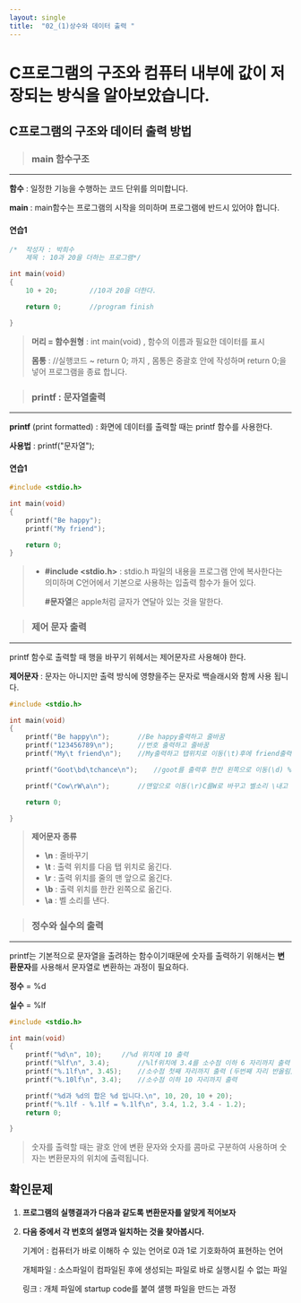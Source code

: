 ```yaml
---
layout: single
title:  "02_(1)상수와 데이터 출력 "
---
```

# C프로그램의 구조와 컴퓨터 내부에 값이 저장되는 방식을 알아보았습니다.

## C프로그램의 구조와 데이터 출력 방법

> ###  main 함수구조

---

**함수** : 일정한 기능을 수행하는 코드 단위를 의미합니다.

**main** : main함수는 프로그램의 시작을 의미하며 프로그램에 반드시 있어야 합니다.



#### 연습1

```c
/*	작성자 : 박희수		
	제목 : 10과 20을 더하는 프로그램*/

int main(void)
{
	10 + 20;		//10과 20을 더한다.

	return 0;		//program finish

}
```

> **머리 = 함수원형**  : int main(void) , 함수의 이름과 필요한 데이터를 표시
>
> **몸통** :  //실행코드 ~ return 0; 까지 , 몸통은 중괄호 안에 작성하며 return 0;을 넣어 프로그램을 종료 합니다.





> ### printf : 문자열출력

---

**printf** (print formatted) : 화면에 데이터를 출력할 때는 printf 함수를 사용한다. 

**사용법** : printf("문자열");

#### 연습1

```c
#include <stdio.h>

int main(void)
{
	printf("Be happy");
	printf("My friend");

	return 0;
}
```

> * **#include <stdio.h>** : stdio.h 파일의 내용을 프로그램 안에 복사한다는 의미하며 C언어에서 기본으로 사용하는 입출력 함수가 들어 있다.
>
>   **#문자열**은 apple처럼 글자가 연달아 있는 것을 말한다.





> ### 제어 문자 출력

---

printf 함수로 출력할 때 행을 바꾸기 위헤서는 제어문자르 사용해야 한다.

**제어문자** : 문자는 아니지만 출력 방식에 영향을주는 문자로 백슬래시와 함께 사용 됩니다.

```c
#include <stdio.h>

int main(void)
{
	printf("Be happy\n");		//Be happy출력하고 줄바꿈
	printf("123456789\n");		//번호 출력하고 줄바꿈
	printf("My\t friend\n");	//My출력하고 탭위치로 이동(\t)후에 friend출력하고 줄바꿈

	printf("Goot\bd\tchance\n");	//goot를 출력후 한칸 왼쪽으로 이동(\d) %t를 d로 바꾸고 탭 위치로 이동 후에 chance를 출력하고줄바꿈

	printf("Cow\rW\a\n");		//맨앞으로 이동(\r)C를W로 바꾸고 벨소리 \내고 줄바꿈

	return 0;

}
```

> **제어문자 종류**
>
> * **\n** : 줄바꾸기
> * **\t** : 출력 위치를 다음 탭 위치로 옮긴다.
> * **\r** : 출력 위치를 줄의 맨 앞으로 옮긴다.
> * **\b** : 출력 위치를 한칸 왼쪽으로 옮긴다.
> * **\a** : 벨 소리를 낸다.





> ### 정수와 실수의 출력

---

printf는 기본적으로 문자열을 출려하는 함수이기때문에 숫자를 출력하기 위해서는 **변환문자**를 사용해서 문자열로 변환하는 과정이 필요하다.

**정수** = %d

**실수** = %lf

```c
#include <stdio.h>

int main(void)
{
	printf("%d\n", 10);		//%d 위치에 10 출력
	printf("%lf\n", 3.4);		//%lf위치에 3.4를 소수점 이하 6 자리까지 출력
	printf("%.1lf\n", 3.45);	//소수점 첫째 자리까지 출력 (두번째 자리 반올림)
	printf("%.10lf\n", 3.4);	//소수점 이하 10 자리까지 출력

	printf("%d과 %d의 합은 %d 입니다.\n", 10, 20, 10 + 20);		
	printf("%.1lf - %.1lf = %.1lf\n", 3.4, 1.2, 3.4 - 1.2);
	return 0;

}
```

> 숫자를 출력할 때는 괄호 안에 변환 문자와 숫자를 콤마로 구분하여 사용하며 숫자는 변환문자의 위치에 출력됩니다.





## 확인문제

1. **프로그램의 실행결과가 다음과 같도록 변환문자를 알맞게 적어보자**

   

   

   

2. **다음 중에서 각 번호의 설명과 일치하는 것을 찾아봅시다.**

   기계어 : 컴퓨터가 바로 이해하 수 있는 언어로 0과 1로 기호화하여 표현하는 언어

   개체파일 : 소스파일이 컴파일된 후에 생성되는 파일로 바로 실행시킬 수 없는 파일

   링크 : 개체 파일에 startup code를 붙여 샐행 파일을 만드는 과정

   









